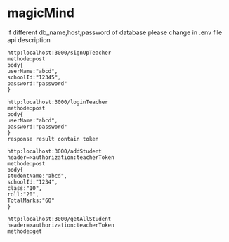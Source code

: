 # magicMind


if different db_name,host,password of database please change in .env file
api description
```
http:localhost:3000/signUpTeacher
methode:post
body{
userName:"abcd",
schoolId:"12345",
password:"password"
}
```
```
http:localhost:3000/loginTeacher
methode:post
body{
userName:"abcd",
password:"password"
}
response result contain token
```
```
http:localhost:3000/addStudent
header=>authorization:teacherToken
methode:post
body{
studentName:"abcd",
schoolId:"1234",
class:"10",
roll:"20",
TotalMarks:"60"
}
```
```
http:localhost:3000/getAllStudent
header=>authorization:teacherToken
methode:get
```
